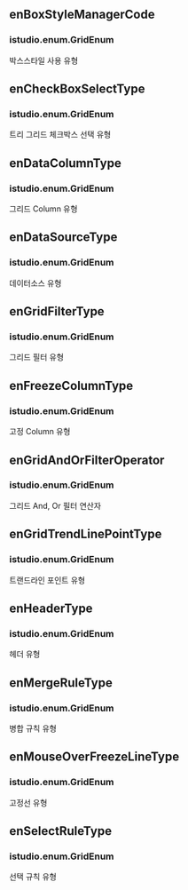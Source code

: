 ## enBoxStyleManagerCode

### istudio.enum.GridEnum

박스스타일 사용 유형

## enCheckBoxSelectType

### istudio.enum.GridEnum

트리 그리드 체크박스 선택 유형

## enDataColumnType

### istudio.enum.GridEnum

그리드 Column 유형

## enDataSourceType

### istudio.enum.GridEnum

데이터소스 유형

## enGridFilterType

### istudio.enum.GridEnum

그리드 필터 유형

## enFreezeColumnType

### istudio.enum.GridEnum

고정 Column 유형

## enGridAndOrFilterOperator

### istudio.enum.GridEnum

그리드 And, Or 필터 연산자

## enGridTrendLinePointType

### istudio.enum.GridEnum

트랜드라인 포인트 유형

## enHeaderType

### istudio.enum.GridEnum

헤더 유형

## enMergeRuleType

### istudio.enum.GridEnum

병합 규칙 유형

## enMouseOverFreezeLineType

### istudio.enum.GridEnum

고정선 유형

## enSelectRuleType

### istudio.enum.GridEnum

선택 규칙 유형